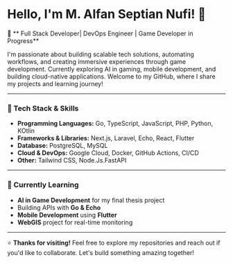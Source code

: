 # Hello, I'm M. Alfan Septian Nufi! 👋

🚀 ** Full Stack Developer| DevOps Engineer | Game Developer in Progress**  

I'm passionate about building scalable tech solutions, automating workflows, and creating immersive experiences through game development. Currently exploring AI in gaming, mobile development, and building cloud-native applications. Welcome to my GitHub, where I share my projects and learning journey!

---

### 🔧 Tech Stack & Skills

- **Programming Languages:** Go, TypeScript, JavaScript, PHP, Python, KOtlin
- **Frameworks & Libraries:** Next.js, Laravel, Echo, React, Flutter
- **Database:** PostgreSQL, MySQL
- **Cloud & DevOps:** Google Cloud, Docker, GitHub Actions, CI/CD
- **Other:** Tailwind CSS, Node.Js.FastAPI

---

### 🌱 Currently Learning

- **AI in Game Development** for my final thesis project
- Building APIs with **Go & Echo**
- **Mobile Development** using **Flutter**
- **WebGIS** project for real-time monitoring

---

⭐️ **Thanks for visiting!** Feel free to explore my repositories and reach out if you'd like to collaborate. Let's build something amazing together!
